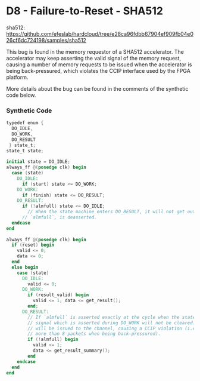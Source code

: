 # D8 - Failure-to-Reset - SHA512

sha512: https://github.com/efeslab/hardcloud/tree/e28ca96fdbb67904ef909fb04e026cf6dc724198/samples/sha512

This bug is found in the memory requestor of a SHA512 accelerator. The accelerator may keep asserting the valid signal of the memory request, causing a number of memory requests to be issued when the accelerator is being back-pressured, which violates the CCIP interface used by the FPGA platform.

More details about the bug can be found in the comments of the synthetic code below.

### Synthetic Code
``` verilog
typedef enum {
  DO_IDLE,
  DO_WORK,
  DO_RESULT
 } state_t;
state_t state;
 
initial state = DO_IDLE;
always_ff @(posedge clk) begin
  case (state)
    DO_IDLE:
      if (start) state <= DO_WORK;
    DO_WORK:
      if (finish) state <= DO_RESULT;
    DO_RESULT: 
      if (!almfull) state <= DO_IDLE;
    	// When the state machine enters DO_RESULT, it will not get out of it until the back-pressure signal,
      // `almfull`, is deasserted.
  endcase
end
 
always_ff @(posedge clk) begin
  if (reset) begin
    valid <= 0;
    data <= 0;
  end
  else begin
    case (state)
      DO_IDLE:
        valid <= 0;
      DO_WORK:
        if (result_valid) begin
          valid <= 1; data <= get_result();
        end;
      DO_RESULT:
        // If `almfull` is asserted exactly at the cycle when the state machine enters DO_RESULT, the `valid`
        // signal which is asserted during DO_WORK will not be cleared. As a result, multiple write requests
        // will be issued to the channel, causing a CCIP violation (i.e., the accelerator should not send out
        // more than 8 packets when being back-pressured).
        if (!almfull) begin
          valid <= 1;
          data <= get_result_summary();
        end
    endcase
  end
end
```
